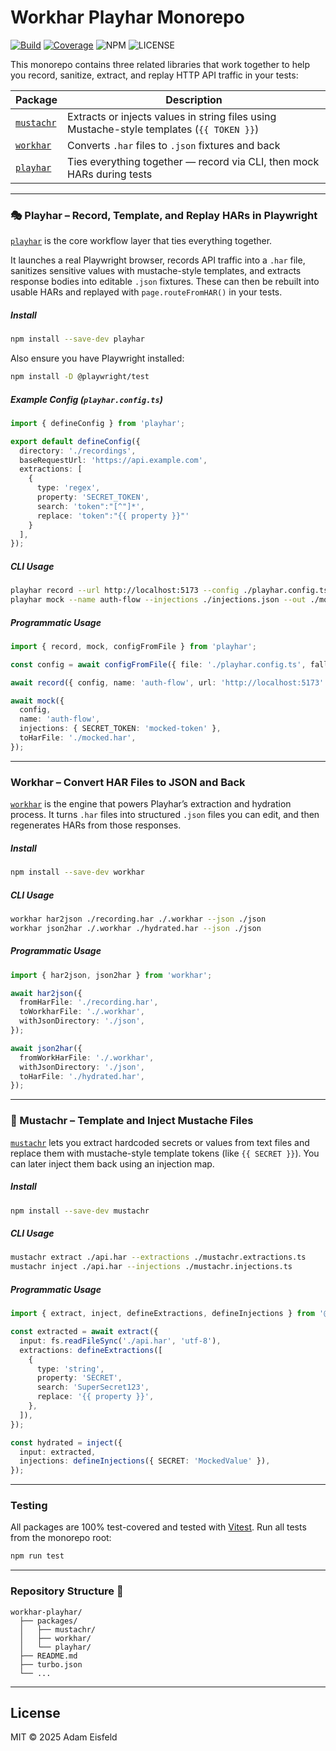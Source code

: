 # Workhar Playhar Monorepo

[![Build](https://img.shields.io/github/actions/workflow/status/AdamEisfeld/workhar-playhar/ci.yml?branch=main&style=for-the-badge)](https://github.com/AdamEisfeld/workhar-playhar/actions) [![Coverage](https://img.shields.io/coveralls/github/AdamEisfeld/workhar-playhar/main?style=for-the-badge)](https://coveralls.io/github/AdamEisfeld/workhar-playhar?branch=main) ![NPM](https://img.shields.io/npm/v/playhar?style=for-the-badge) ![LICENSE](https://img.shields.io/npm/l/playhar?style=for-the-badge)

This monorepo contains three related libraries that work together to help you record, sanitize, extract, and replay HTTP API traffic in your tests:

| Package    | Description |
|------------|-------------|
| [`mustachr`](./packages/mustachr) | Extracts or injects values in string files using Mustache-style templates (`{{ TOKEN }}`) |
| [`workhar`](./packages/workhar)   | Converts `.har` files to `.json` fixtures and back |
| [`playhar`](./packages/playhar)   | Ties everything together — record via CLI, then mock HARs during tests |

---

### 🎭 Playhar – Record, Template, and Replay HARs in Playwright

[`playhar`](https://www.npmjs.com/package/playhar) is the core workflow layer that ties everything together.

It launches a real Playwright browser, records API traffic into a `.har` file, sanitizes sensitive values with mustache-style templates, and extracts response bodies into editable `.json` fixtures. These can then be rebuilt into usable HARs and replayed with `page.routeFromHAR()` in your tests.

##### Install

```bash
npm install --save-dev playhar
```

Also ensure you have Playwright installed:

```bash
npm install -D @playwright/test
```

##### Example Config (`playhar.config.ts`)

```ts
import { defineConfig } from 'playhar';

export default defineConfig({
  directory: './recordings',
  baseRequestUrl: 'https://api.example.com',
  extractions: [
    {
      type: 'regex',
      property: 'SECRET_TOKEN',
      search: 'token":"[^"]*',
      replace: 'token":"{{ property }}"'
    }
  ],
});
```

##### CLI Usage

```bash
playhar record --url http://localhost:5173 --config ./playhar.config.ts
playhar mock --name auth-flow --injections ./injections.json --out ./mocked.har
```

##### Programmatic Usage

```ts
import { record, mock, configFromFile } from 'playhar';

const config = await configFromFile({ file: './playhar.config.ts', fallbacks: [] });

await record({ config, name: 'auth-flow', url: 'http://localhost:5173' });

await mock({
  config,
  name: 'auth-flow',
  injections: { SECRET_TOKEN: 'mocked-token' },
  toHarFile: './mocked.har',
});
```

---

### Workhar – Convert HAR Files to JSON and Back

[`workhar`](https://www.npmjs.com/package/workhar) is the engine that powers Playhar’s extraction and hydration process. It turns `.har` files into structured `.json` files you can edit, and then regenerates HARs from those responses.

##### Install

```bash
npm install --save-dev workhar
```

##### CLI Usage

```bash
workhar har2json ./recording.har ./.workhar --json ./json
workhar json2har ./.workhar ./hydrated.har --json ./json
```

##### Programmatic Usage

```ts
import { har2json, json2har } from 'workhar';

await har2json({
  fromHarFile: './recording.har',
  toWorkharFile: './.workhar',
  withJsonDirectory: './json',
});

await json2har({
  fromWorkHarFile: './.workhar',
  withJsonDirectory: './json',
  toHarFile: './hydrated.har',
});
```

---

### 🥸 Mustachr – Template and Inject Mustache Files

[`mustachr`](https://www.npmjs.com/package/mustachr) lets you extract hardcoded secrets or values from text files and replace them with mustache-style template tokens (like `{{ SECRET }}`). You can later inject them back using an injection map.

##### Install

```bash
npm install --save-dev mustachr
```

##### CLI Usage

```bash
mustachr extract ./api.har --extractions ./mustachr.extractions.ts
mustachr inject ./api.har --injections ./mustachr.injections.ts
```

##### Programmatic Usage

```ts
import { extract, inject, defineExtractions, defineInjections } from '@adameisfeld/mustachr';

const extracted = await extract({
  input: fs.readFileSync('./api.har', 'utf-8'),
  extractions: defineExtractions([
    {
      type: 'string',
      property: 'SECRET',
      search: 'SuperSecret123',
      replace: '{{ property }}',
    },
  ]),
});

const hydrated = inject({
  input: extracted,
  injections: defineInjections({ SECRET: 'MockedValue' }),
});
```

---

### Testing

All packages are 100% test-covered and tested with [Vitest](https://vitest.dev/). Run all tests from the monorepo root:

```bash
npm run test
```

---

### Repository Structure 📂

```
workhar-playhar/
  ├── packages/
  │   ├── mustachr/
  │   ├── workhar/
  │   └── playhar/
  ├── README.md
  ├── turbo.json
  └── ...
```

---

## License

MIT © 2025 Adam Eisfeld
